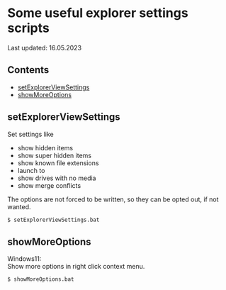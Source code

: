 # Some useful explorer settings scripts
Last updated: 16.05.2023  


## Contents
- [setExplorerViewSettings](#setExplorerViewSettings)
- [showMoreOptions](#showmoreoptions)



## setExplorerViewSettings
Set settings like 
- show hidden items
- show super hidden items
- show known file extensions
- launch to
- show drives with no media
- show merge conflicts

The options are not forced to be written, so they can be opted out, if not wanted.


```bash
$ setExplorerViewSettings.bat
```


## showMoreOptions
Windows11:  
Show more options in right click context menu.


```bash
$ showMoreOptions.bat
```

